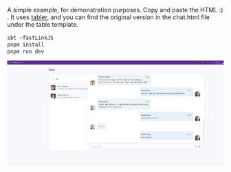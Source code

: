 
A simple example, for demonstration purposes. Copy and paste the HTML :) .
It uses [tabler](https://preview.tabler.io/chat.html), and you can find the original
version in the chat.html file under the table template.

```
sbt ~fastLinkJS
pnpm install
pnpm run dev
```


![](../images/img_1.png)
